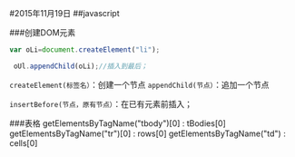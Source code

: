 #2015年11月19日
##javascript

###创建DOM元素

```javascript
var oLi=document.createElement("li");

 oUl.appendChild(oLi);//插入到最后；
```

`createElement(标签名）`：创建一个节点
`appendChild(节点）`：追加一个节点

`insertBefore(节点，原有节点）`：在已有元素前插入；

###表格
getElementsByTagName("tbody")[0]  :  tBodies[0]
getElementsByTagName("tr")[0]   :    rows[0]
getElementsByTagName("td")      :    cells[0]

